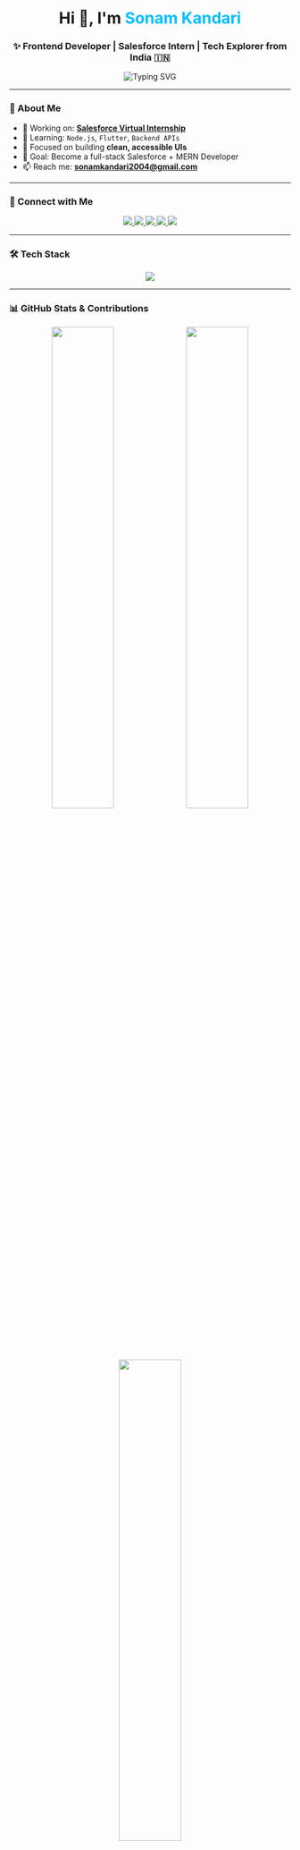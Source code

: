 <!-- Header Banner -->
<h1 align="center">Hi 👋, I'm <span style="color:#00bfff">Sonam Kandari</span></h1>
<h3 align="center">✨ Frontend Developer | Salesforce Intern | Tech Explorer from India 🇮🇳</h3>

<p align="center">
  <img src="https://readme-typing-svg.demolab.com?font=Fira+Code&size=22&pause=1000&center=true&vCenter=true&width=435&lines=Frontend+Developer;React+%7C+Node+%7C+Flutter;Salesforce+Enthusiast;Open+Source+Contributor;Lifelong+Learner" alt="Typing SVG" />
</p>

---

### 🌟 About Me

- 🔭 Working on: **[Salesforce Virtual Internship](https://www.salesforce.com/trailblazer/qo0cuajr9gf5hhq5sb)**
- 🌱 Learning: `Node.js`, `Flutter`, `Backend APIs`
- 🧠 Focused on building **clean, accessible UIs**
- 🎯 Goal: Become a full-stack Salesforce + MERN Developer
- 📫 Reach me: **sonamkandari2004@gmail.com**

---

### 🔗 Connect with Me

<p align="center">
  <a href="https://www.linkedin.com/in/sonam-kandari-3078a1286/" target="_blank">
    <img src="https://img.shields.io/badge/LinkedIn-%230077B5?style=for-the-badge&logo=linkedin&logoColor=white"/>
  </a>
  <a href="https://twitter.com/sonamkandari674" target="_blank">
    <img src="https://img.shields.io/badge/Twitter-%231DA1F2?style=for-the-badge&logo=twitter&logoColor=white"/>
  </a>
  <a href="https://instagram.com/sonamkandari04" target="_blank">
    <img src="https://img.shields.io/badge/Instagram-%23E4405F?style=for-the-badge&logo=instagram&logoColor=white"/>
  </a>
  <a href="https://leetcode.com/sonamkandari" target="_blank">
    <img src="https://img.shields.io/badge/LeetCode-%23FFA116?style=for-the-badge&logo=leetcode&logoColor=black"/>
  </a>
  <a href="https://auth.geeksforgeeks.org/user/sonamkandj1ny" target="_blank">
    <img src="https://img.shields.io/badge/GFG-%2300C853?style=for-the-badge&logo=geeksforgeeks&logoColor=white"/>
  </a>
</p>

---

### 🛠️ Tech Stack

<p align="center">
  <img src="https://skillicons.dev/icons?i=html,css,js,react,flutter,nodejs,express,mongodb,mysql,python,java,c,git,linux,postman" />
</p>

---

<!-- GitHub Stats Section -->
### 📊 GitHub Stats & Contributions

<p align="center">
  <!-- GitHub Stats -->
  <img src="https://github-readme-stats.vercel.app/api?username=sonamkandari&show_icons=true&theme=tokyonight&hide_border=true" width="47%" />

  <!-- GitHub Streak (Fixed) -->
<img src="https://github-readme-streak-stats.vercel.app?user=sonamkandari&theme=tokyonight&hide_border=true" width="47%" />
</p>

<p align="center">
  <!-- Top Languages -->
  <img src="https://github-readme-stats.vercel.app/api/top-langs/?username=sonamkandari&layout=compact&theme=tokyonight&hide_border=true&langs_count=8" width="47%" />
</p>


---

### 🔥 Contribution Graph

<p align="center">
  <img src="https://github-readme-activity-graph.vercel.app/graph?username=sonamkandari&theme=tokyo-night&area=true&hide_border=true" width="100%" />
</p>

---

### 🏆 GitHub Trophies

<p align="center">
  <img src="https://github-profile-trophy.vercel.app/?username=sonamkandari&theme=tokyonight&no-frame=true&no-bg=true&margin-w=15&column=6" />
</p>


